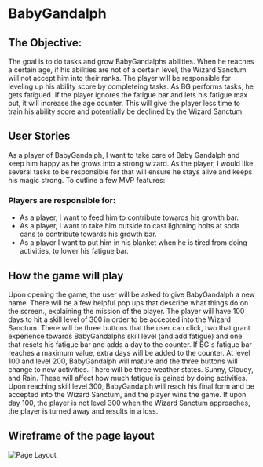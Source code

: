 # BabyGandalph

## The Objective:

The goal is to do tasks and grow BabyGandalphs abilities. When he reaches a certain age, if his abilities are not of a certain level, the Wizard Sanctum will not accept him into their ranks. The player will be responsible for leveling up his ability score by completeing tasks. As BG performs tasks, he gets fatigued. If the player ignores the fatigue bar and lets his fatigue max out, it will increase the age counter. This will give the player less time to train his ability score and potentially be declined by the Wizard Sanctum.


## User Stories
As a player of BabyGandalph, I want to take care of Baby Gandalph and keep him happy as he grows into a strong wizard. As the player, I would like several tasks to be responsible for that will ensure he stays alive and keeps his magic strong. To outline a few MVP features:

### Players are responsible for:
- As a player, I want to feed him to contribute towards his growth bar.
- As a player, I want to take him outside to cast lightning bolts at soda cans to contribute towards his growth bar.
- As a player I want to put him in his blanket when he is tired from doing activities, to lower his fatigue bar.



## How the game will play 

Upon opening the game, the user will be asked to give BabyGandalph a new name. There will be a few helpful pop ups that describe what things do on the screen., explaining the mission of the player. The player will have 100 days to hit a skill level of 300 in order to be accepted into the Wizard Sanctum. There will be three buttons that the user can click, two that grant experience towards BabyGandalphs skill level (and add fatigue) and one that resets his fatigue bar and adds a day to the counter. If BG's fatigue bar reaches a maximum value, extra days will be added to the counter. At level 100 and level 200, BabyGandalph will mature and the three buttons will change to new activities. There will be three weather states. Sunny, Cloudy, and Rain. These will affect how much fatigue is gained by doing activities. Upon reaching skill level 300, BabyGandalph will reach his final form and be accepted into the Wizard Sanctum, and the player wins the game. If upon day 100, the player is not level 300 when the Wizard Sanctum approaches, the player is turned away and results in a loss. 



## Wireframe of the page layout

<img src="https://wireframe.cc/UVu1CK" alt="Page Layout">
